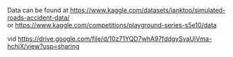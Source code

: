 Data can be found at https://www.kaggle.com/datasets/ianktoo/simulated-roads-accident-data/  
or https://www.kaggle.com/competitions/playground-series-s5e10/data  

vid https://drive.google.com/file/d/10z71YQD7whA97fddgySvaUiVma-hchjX/view?usp=sharing
